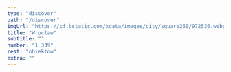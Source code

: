 ```yaml
---
type: "discover"
path: "/discover"
imgUrl: "https://cf.bstatic.com/xdata/images/city/square250/972536.webp?k=fc90a871db0baae4bd8b649d9624809eaceee5f4ef218f09d158c8fe8d6d6abe&o="
title: "Wrocław"
subtitle: ""
number: "1 339"
rest: "obiektów" 
extra: ""
---
```

